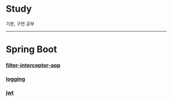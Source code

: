 # Study

기본, 구현 공부

---

# Spring Boot

### [filter-interceptor-aop](https://github.com/azqazq195/Study/tree/master/spring-boot/filter-interceptor-aop)

### [logging](https://github.com/azqazq195/Study/tree/master/spring-boot/logging)

### [jwt](https://github.com/azqazq195/Study/tree/master/spring-boot/jwt)

